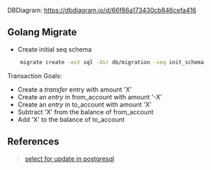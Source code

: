 DBDiagram: https://dbdiagram.io/d/66f86a173430cb846cefa416

## Golang Migrate
- Create initial seq schema
```sh
    migrate create -ext sql -dir db/migration -seq init_schema
```

Transaction Goals:
- Create a _transfer_ entry with amount 'X'
- Create an _entry_ in from_account with amount '-X'
- Create an _entry_ in to_account with amount 'X'
- Subtract 'X' from the balance of from_account
- Add 'X' to the balance of to_account

## References
> [select for update in postgresql](https://haril.dev/en/blog/2024/04/20/select-for-update-in-PostgreSQL)